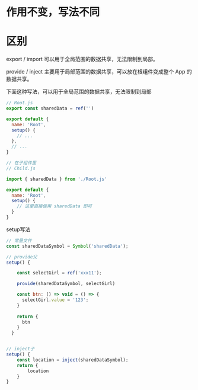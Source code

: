 # 作用不变，写法不同



# 区别
export / import 可以用于全局范围的数据共享，无法限制到局部。

provide / inject 主要用于局部范围的数据共享，可以放在根组件变成整个 App 的数据共享。



下面这种写法，可以用于全局范围的数据共享，无法限制到局部

```js
// Root.js
export const sharedData = ref('')

export default {
  name: 'Root',
  setup() { 
    // ...
  },
  // ...
}

// 在子组件里
// Child.js

import { sharedData } from './Root.js'

export default {
  name: 'Root',
  setup() { 
    // 这里直接使用 sharedData 即可
  }
}
```

setup写法

```js
// 常量文件
const sharedDataSymbol = Symbol('sharedData');

// provide父
setup() {

    const selectGirl = ref('xxx11');

    provide(sharedDataSymbol, selectGirl)

    const btn: () => void = () => {
      selectGirl.value = '123';
    }
    
    return {
      btn
    }
  }


// inject子
setup() {
    const location = inject(sharedDataSymbol);
    return { 
        location
    }
}
```